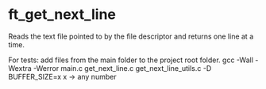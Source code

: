 # ft_get_next_line
Reads the text file pointed to by the file descriptor and returns one line at a time.

For tests: add files from the main folder to the project root folder.
gcc -Wall -Wextra -Werror main.c get_next_line.c get_next_line_utils.c -D BUFFER_SIZE=x
x -> any number
